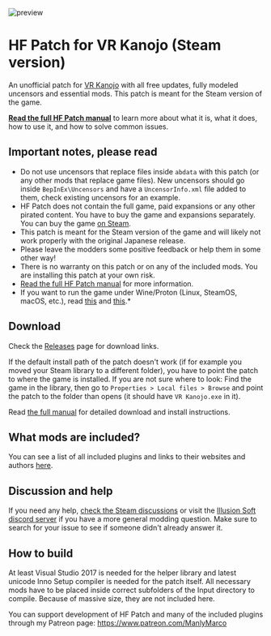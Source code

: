 ![preview](https://user-images.githubusercontent.com/39247311/105546483-bd756200-5cfd-11eb-84aa-9b7c18c39054.png)
# HF Patch for VR Kanojo (Steam version)
An unofficial patch for [VR Kanojo](https://store.steampowered.com/app/751440/VR_Kanojo__VR/) with all free updates, fully modeled uncensors and essential mods. This patch is meant for the Steam version of the game.

[**Read the full HF Patch manual**](https://gist.github.com/ManlyMarco/31b78470b8e190686c7ed9686c237e3f) to learn more about what it is, what it does, how to use it, and how to solve common issues.

## Important notes, please read
- Do not use uncensors that replace files inside `abdata` with this patch (or any other mods that replace game files). New uncensors should go inside `BepInEx\Uncensors` and have a `UncensorInfo.xml` file added to them, check existing uncensors for an example.
- HF Patch does not contain the full game, paid expansions or any other pirated content. You have to buy the game and expansions separately. You can buy the game [on Steam](https://store.steampowered.com/app/751440/VR_Kanojo__VR/). 
- This patch is meant for the Steam version of the game and will likely not work properly with the original Japanese release.
- Please leave the modders some positive feedback or help them in some other way!
- There is no warranty on this patch or on any of the included mods. You are installing this patch at your own risk.
- [Read the full HF Patch manual](https://gist.github.com/ManlyMarco/31b78470b8e190686c7ed9686c237e3f) for more information.
- If you want to run the game under Wine/Proton (Linux, SteamOS, macOS, etc.), read [this](https://github.com/Mantas-2155X/illusion-wine-guide) and [this](https://docs.bepinex.dev/articles/advanced/proton_wine.html).*

## Download
Check the [Releases](https://github.com/ManlyMarco/VRK-HF_Patch/releases) page for download links.

If the default install path of the patch doesn't work (if for example you moved your Steam library to a different folder), you have to point the patch to where the game is installed. If you are not sure where to look: Find the game in the library, then go to `Properties > Local files > Browse` and point the patch to the folder than opens (it should have `VR Kanojo.exe` in it).

Read [the full manual](https://gist.github.com/ManlyMarco/31b78470b8e190686c7ed9686c237e3f) for detailed download and install instructions.

## What mods are included?
You can see a list of all included plugins and links to their websites and authors [here](https://github.com/ManlyMarco/VRK-HF_Patch/blob/master/Plugin%20Readme.md).

## Discussion and help
If you need any help, [check the Steam discussions](https://steamcommunity.com/app/751440/discussions/) or visit the [Illusion Soft discord server](https://discord.gg/illusionsoft) if you have a more general modding question. Make sure to search for your issue to see if someone didn't already answer it.

## How to build
At least Visual Studio 2017 is needed for the helper library and latest unicode Inno Setup compiler is needed for the patch itself. All necessary mods have to be placed inside correct subfolders of the Input directory to compile. Because of massive size, they are not included here.

You can support development of HF Patch and many of the included plugins through my Patreon page: https://www.patreon.com/ManlyMarco
